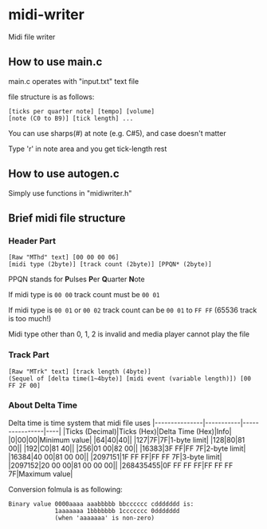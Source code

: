 # midi-writer
 Midi file writer

## How to use main.c
 main.c operates with "input.txt" text file
 
 file structure is as follows:
 ```
 [ticks per quarter note] [tempo] [volume]
 [note (C0 to B9)] [tick length] ...
 ```
 You can use sharps(#) at note (e.g. C#5), and case doesn't matter
 
 Type 'r' in note area and you get tick-length rest

## How to use autogen.c
 Simply use functions in "midiwriter.h"

## Brief midi file structure

### Header Part
 ```
 [Raw "MThd" text] [00 00 00 06]
 [midi type (2byte)] [track count (2byte)] [PPQN* (2byte)]
 ```
 PPQN stands for **P**ulses **P**er **Q**uarter **N**ote
 
 If midi type is `00 00` track count must be `00 01`
 
 If midi type is `00 01` or `00 02` track count can be `00 01` to `FF FF` (65536 track is too much!)

 Midi type other than 0, 1, 2 is invalid and media player cannot play the file
 
### Track Part
 ```
 [Raw "MTrk" text] [track length (4byte)]
 (Sequel of [delta time(1~4byte)] [midi event (variable length)]) [00 FF 2F 00]
 ```

### About Delta Time
 Delta time is time system that midi file uses
 |---------------|-----------|----------------|----|
 |Ticks (Decimal)|Ticks (Hex)|Delta Time (Hex)|Info|
 |0|00|00|Minimum value|
 |64|40|40||
 |127|7F|7F|1-byte limit|
 |128|80|81 00||
 |192|C0|81 40||
 |256|01 00|82 00||
 |16383|3F FF|FF 7F|2-byte limit|
 |16384|40 00|81 00 00||
 |2097151|1F FF FF|FF FF 7F|3-byte limit|
 |2097152|20 00 00|81 00 00 00||
 |268435455|0F FF FF FF|FF FF FF 7F|Maximum value|
 
 Conversion folmula is as following:
 ```
 Binary value 0000aaaa aaabbbbb bbcccccc cddddddd is:
              1aaaaaaa 1bbbbbbb 1ccccccc 0ddddddd
			  (when 'aaaaaaa' is non-zero)
 ```
 